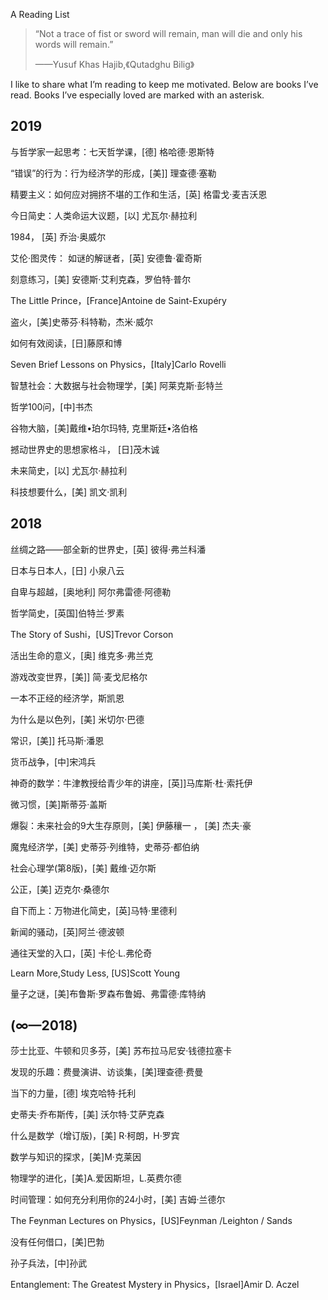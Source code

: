 

A Reading List


> “Not a trace of fist or sword will remain, man will die and only his words will remain.”
>
> ——Yusuf Khas Hajib,《Qutadghu Bilig》



I like to share what I’m reading to keep me motivated. Below are books I’ve read. Books I’ve especially loved are marked with an asterisk.

## 2019

与哲学家一起思考：七天哲学课，[德] 格哈德·恩斯特 

“错误”的行为：行为经济学的形成，[美]] 理查德·塞勒 

精要主义：如何应对拥挤不堪的工作和生活，[英] 格雷戈·麦吉沃恩 

今日简史：人类命运大议题，[以] 尤瓦尔·赫拉利 

1984， [英] 乔治·奥威尔 

艾伦·图灵传： 如谜的解谜者，[英] 安德鲁·霍奇斯

刻意练习，[美] 安德斯·艾利克森，罗伯特·普尔

The Little Prince，[France]Antoine de Saint-Exupéry

盗火，[美]史蒂芬·科特勒，杰米·威尔 

如何有效阅读，[日]藤原和博 

Seven Brief Lessons on Physics，[Italy]Carlo Rovelli 

智慧社会：大数据与社会物理学，[美] 阿莱克斯·彭特兰

哲学100问，[中]书杰

谷物大脑，[美]戴维•珀尔玛特, 克里斯廷•洛伯格

撼动世界史的思想家格斗， [日]茂木诚

未来简史，[以] 尤瓦尔·赫拉利 

科技想要什么，[美] 凯文·凯利



## **2018**

丝绸之路——部全新的世界史，[英] 彼得·弗兰科潘

日本与日本人，[日] 小泉八云

自卑与超越，[奥地利] 阿尔弗雷德·阿德勒

哲学简史，[英国]伯特兰·罗素

The Story of Sushi，[US]Trevor Corson

活出生命的意义，[奥] 维克多·弗兰克

游戏改变世界，[美]] 简·麦戈尼格尔 

一本不正经的经济学，斯凯恩 

为什么是以色列，[美] 米切尔·巴德

常识，[美]] 托马斯·潘恩 

货币战争，[中]宋鸿兵

神奇的数学：牛津教授给青少年的讲座，[英]]马库斯·杜·索托伊 

微习惯，[美]斯蒂芬·盖斯

爆裂：未来社会的9大生存原则，[美] 伊藤穰一 ， [美] 杰夫·豪 

魔鬼经济学，[美] 史蒂芬·列维特，史蒂芬·都伯纳 

社会心理学(第8版)，[美] 戴维·迈尔斯 

公正，[美] 迈克尔·桑德尔 

自下而上：万物进化简史，[英]马特·里德利

新闻的骚动，[英]阿兰·德波顿

通往天堂的入口，[英] 卡伦·L.弗伦奇

Learn More,Study Less, [US]Scott Young

量子之谜，[美]布鲁斯·罗森布鲁姆、弗雷德·库特纳



## **(∞—2018)**

莎士比亚、牛顿和贝多芬，[美] 苏布拉马尼安·钱德拉塞卡  

发现的乐趣：费曼演讲、访谈集，[美]理查德·费曼 

当下的力量，[德] 埃克哈特·托利 

史蒂夫·乔布斯传，[美] 沃尔特·艾萨克森 

什么是数学（增订版)，[美] R·柯朗，H·罗宾

数学与知识的探求，[美]M·克莱因

物理学的进化，[美]A.爱因斯坦，L.英费尔德

时间管理：如何充分利用你的24小时，[美] 吉姆·兰德尔

The Feynman Lectures on Physics，[US]Feynman /Leighton / Sands

没有任何借口，[美]巴勃

孙子兵法，[中]孙武

Entanglement: The Greatest Mystery in Physics，[Israel]Amir D. Aczel

